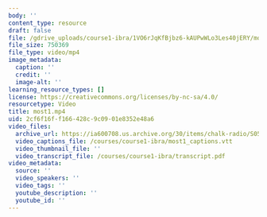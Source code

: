 ```yaml
---
body: ''
content_type: resource
draft: false
file: /gdrive_uploads/course1-ibra/1VO6rJqKfBjbz6-kAUPwWLo3Les40jERY/most1.mp4
file_size: 750369
file_type: video/mp4
image_metadata:
  caption: ''
  credit: ''
  image-alt: ''
learning_resource_types: []
license: https://creativecommons.org/licenses/by-nc-sa/4.0/
resourcetype: Video
title: most1.mp4
uid: 2cf6f16f-f166-428c-9c09-01e8352e48a6
video_files:
  archive_url: https://ia600708.us.archive.org/30/items/chalk-radio/S05E01_Anne_White_360p.mp4
  video_captions_file: /courses/course1-ibra/most1_captions.vtt
  video_thumbnail_file: ''
  video_transcript_file: /courses/course1-ibra/transcript.pdf
video_metadata:
  source: ''
  video_speakers: ''
  video_tags: ''
  youtube_description: ''
  youtube_id: ''
---
```


